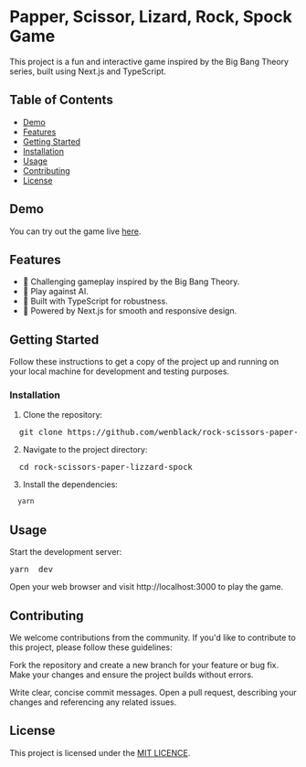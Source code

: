 # Papper, Scissor, Lizard, Rock, Spock Game

This project is a fun and interactive game inspired by the Big Bang Theory series, built using Next.js and TypeScript.

## Table of Contents

- [Demo](#demo)
- [Features](#features)
- [Getting Started](#getting-started)
- [Installation](#installation)
- [Usage](#usage)
- [Contributing](#contributing)
- [License](#license)

## Demo

You can try out the game live  [here](https://rock-scissors-paper-lizzard-spock.vercel.app/).

## Features

- 🧠 Challenging gameplay inspired by the Big Bang Theory.
- 🤖 Play against AI.
- 🎯 Built with TypeScript for robustness.
- 🚀 Powered by Next.js for smooth and responsive design.

## Getting Started

Follow these instructions to get a copy of the project up and running on your local machine for development and testing purposes.

### Installation

1. Clone the repository:
<pre>
  git clone https://github.com/wenblack/rock-scissors-paper-lizzard-spock.git
</pre>

2. Navigate to the project directory:
  <pre>
  cd rock-scissors-paper-lizzard-spock
</pre>

3. Install the dependencies:
```bash
  yarn
```

## Usage
Start the development server:

<pre>
yarn  dev
</pre>

Open your web browser and visit http://localhost:3000 to play the game.

## Contributing
We welcome contributions from the community. If you'd like to contribute to this project, please follow these guidelines:

Fork the repository and create a new branch for your feature or bug fix.
Make your changes and ensure the project builds without errors.

Write clear, concise commit messages.
Open a pull request, describing your changes and referencing any related issues.

## License
This project is licensed under the [MIT LICENCE](/licence).